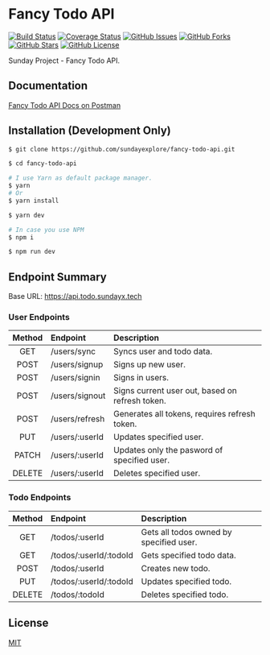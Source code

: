 # Fancy Todo API

[![Build Status](https://travis-ci.com/sundayexplore/fancy-todo-api.svg?branch=master)](https://travis-ci.com/sunday-project/fancy-todo-api)
[![Coverage Status](https://coveralls.io/repos/github/sundayexplore/fancy-todo-api/badge.svg?branch=master)](https://coveralls.io/github/sundayexplore/fancy-todo-api?branch=master)
[![GitHub Issues](https://img.shields.io/github/issues/sundayexplore/fancy-todo-api?style=flat)](https://github.com/sundayexplore/fancy-todo-api/issues)
[![GitHub Forks](https://img.shields.io/github/forks/sundayexplore/fancy-todo-api?style=flat)](https://github.com/sundayexplore/fancy-todo-api/network)
[![GitHub Stars](https://img.shields.io/github/stars/sundayexplore/fancy-todo-api?style=flat)](https://github.com/sundayexplore/fancy-todo-api/stargazers)
[![GitHub License](https://img.shields.io/github/license/sundayexplore/fancy-todo-api?style=flat)](https://github.com/sundayexplore/fancy-todo-api/blob/master/LICENSE)

Sunday Project - Fancy Todo API.

## Documentation

[Fancy Todo API Docs on Postman](https://documenter.getpostman.com/view/8807216/Szf52okU)

## Installation (Development Only)

```bash
$ git clone https://github.com/sundayexplore/fancy-todo-api.git

$ cd fancy-todo-api

# I use Yarn as default package manager.
$ yarn
# Or
$ yarn install

$ yarn dev

# In case you use NPM
$ npm i

$ npm run dev
```

## Endpoint Summary

Base URL: https://api.todo.sundayx.tech

### User Endpoints

| Method | Endpoint       | Description                                     |
| :----: | :------------- | :---------------------------------------------- |
|  GET   | /users/sync    | Syncs user and todo data.                       |
|  POST  | /users/signup  | Signs up new user.                              |
|  POST  | /users/signin  | Signs in users.                                 |
|  POST  | /users/signout | Signs current user out, based on refresh token. |
|  POST  | /users/refresh | Generates all tokens, requires refresh token.   |
|  PUT   | /users/:userId | Updates specified user.                         |
| PATCH  | /users/:userId | Updates only the pasword of specified user.     |
| DELETE | /users/:userId | Deletes specified user.                         |

### Todo Endpoints

| Method | Endpoint               | Description                             |
| :----: | :--------------------- | :-------------------------------------- |
|  GET   | /todos/:userId         | Gets all todos owned by specified user. |
|  GET   | /todos/:userId/:todoId | Gets specified todo data.               |
|  POST  | /todos/:userId         | Creates new todo.                       |
|  PUT   | /todos/:userId/:todoId | Updates specified todo.                 |
| DELETE | /todos/:todoId         | Deletes specified todo.                 |

## License

[MIT](LICENSE)
